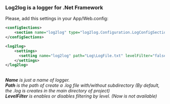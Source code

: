 
<body>

<h3>Log2log is a logger for .Net Framework </h3>

<div>
<p>
Please, add this settings in your App/Web.config:
    </p>
</div>

```xml
<configSections>
    <section name="log2log" type="log2log.Configuration.LogConfigSection, log2log "/>
</configSections>

<log2log>
    <settings>
      <setting name="log2log" path="Log\LogFile.txt" levelFilter="false"/>
    </settings>
</log2log>
```

<p>
<em>
<br/>
<strong>Name</strong> is just a name of logger.
<br/>
<strong>Path</strong> is the path of create a .log file with/without subdirectory (By default, the .log is creates in the main directory of project)
<br/>
<strong>LevelFilter</strong> is enables or disables filtering by level. (Now is not available)
</em>
</p>
</body>